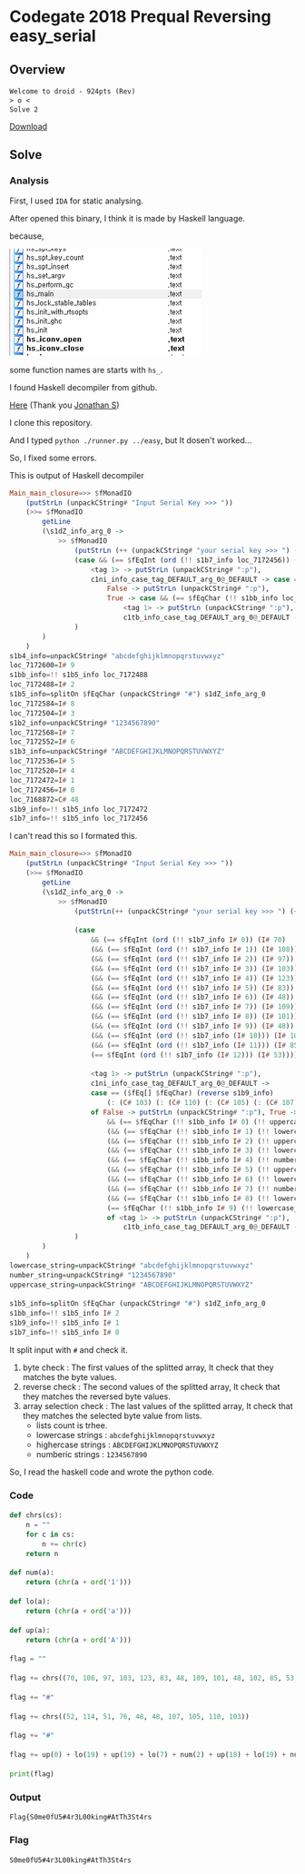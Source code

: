 # Codegate 2018 Prequal Reversing easy_serial

## Overview

```
Welcome to droid - 924pts (Rev)
> o <
Solve 2
```

[Download](https://s3.ap-northeast-2.amazonaws.com/codegate2018/f771eb6211d0f2afd59376c3af8f786a)

## Solve

### Analysis

First, I used `IDA` for static analysing.

After opened this binary, I think it is made by Haskell language.

because,

![functions](functions.PNG)

some function names are starts with `hs_`.

I found Haskell decompiler from github.

[Here](https://github.com/gereeter/hsdecomp) (Thank you [Jonathan S](https://github.com/gereeter))

I clone this repository.

And I typed `python ./runner.py ../easy`, but It dosen't worked...

So, I fixed some errors.

This is output of Haskell decompiler

```haskell
Main_main_closure=>> $fMonadIO
    (putStrLn (unpackCString# "Input Serial Key >>> "))
    (>>= $fMonadIO
        getLine
        (\s1dZ_info_arg_0 ->
            >> $fMonadIO
                (putStrLn (++ (unpackCString# "your serial key >>> ") (++ s1b7_info (++ (unpackCString# "_") (++ s1b9_info (++ (unpackCString# "_") s1bb_info))))))
                (case && (== $fEqInt (ord (!! s1b7_info loc_7172456)) (I# 70)) (&& (== $fEqInt (ord (!! s1b7_info loc_7172472)) (I# 108)) (&& (== $fEqInt (ord (!! s1b7_info loc_7172488)) (I# 97)) (&& (== $fEqInt (ord (!! s1b7_info loc_7172504)) (I# 103)) (&& (== $fEqInt (ord (!! s1b7_info loc_7172520)) (I# 123)) (&& (== $fEqInt (ord (!! s1b7_info loc_7172536)) (I# 83)) (&& (== $fEqInt (ord (!! s1b7_info loc_7172552)) (I# 48)) (&& (== $fEqInt (ord (!! s1b7_info loc_7172568)) (I# 109)) (&& (== $fEqInt (ord (!! s1b7_info loc_7172584)) (I# 101)) (&& (== $fEqInt (ord (!! s1b7_info loc_7172600)) (I# 48)) (&& (== $fEqInt (ord (!! s1b7_info (I# 10))) (I# 102)) (&& (== $fEqInt (ord (!! s1b7_info (I# 11))) (I# 85)) (== $fEqInt (ord (!! s1b7_info (I# 12))) (I# 53))))))))))))) of
                    <tag 1> -> putStrLn (unpackCString# ":p"),
                    c1ni_info_case_tag_DEFAULT_arg_0@_DEFAULT -> case == ($fEq[] $fEqChar) (reverse s1b9_info) (: (C# 103) (: (C# 110) (: (C# 105) (: (C# 107) (: loc_7168872 (: loc_7168872 (: (C# 76) (: (C# 51) (: (C# 114) (: (C# 52) [])))))))))) of
                        False -> putStrLn (unpackCString# ":p"),
                        True -> case && (== $fEqChar (!! s1bb_info loc_7172456) (!! s1b3_info loc_7172456)) (&& (== $fEqChar (!! s1bb_info loc_7172472) (!! s1b4_info (I# 19))) (&& (== $fEqChar (!! s1bb_info loc_7172488) (!! s1b3_info (I# 19))) (&& (== $fEqChar (!! s1bb_info loc_7172504) (!! s1b4_info loc_7172568)) (&& (== $fEqChar (!! s1bb_info loc_7172520) (!! s1b2_info loc_7172488)) (&& (== $fEqChar (!! s1bb_info loc_7172536) (!! s1b3_info (I# 18))) (&& (== $fEqChar (!! s1bb_info loc_7172552) (!! s1b4_info (I# 19))) (&& (== $fEqChar (!! s1bb_info loc_7172568) (!! s1b2_info loc_7172504)) (&& (== $fEqChar (!! s1bb_info loc_7172584) (!! s1b4_info (I# 17))) (== $fEqChar (!! s1bb_info loc_7172600) (!! s1b4_info (I# 18))))))))))) of
                            <tag 1> -> putStrLn (unpackCString# ":p"),
                            c1tb_info_case_tag_DEFAULT_arg_0@_DEFAULT -> putStrLn (unpackCString# "Correct Serial Key! Auth Flag!")
                )
        )
    )
s1b4_info=unpackCString# "abcdefghijklmnopqrstuvwxyz"
loc_7172600=I# 9
s1bb_info=!! s1b5_info loc_7172488
loc_7172488=I# 2
s1b5_info=splitOn $fEqChar (unpackCString# "#") s1dZ_info_arg_0
loc_7172584=I# 8
loc_7172504=I# 3
s1b2_info=unpackCString# "1234567890"
loc_7172568=I# 7
loc_7172552=I# 6
s1b3_info=unpackCString# "ABCDEFGHIJKLMNOPQRSTUVWXYZ"
loc_7172536=I# 5
loc_7172520=I# 4
loc_7172472=I# 1
loc_7172456=I# 0
loc_7168872=C# 48
s1b9_info=!! s1b5_info loc_7172472
s1b7_info=!! s1b5_info loc_7172456
```

I can't read this so I formated this.

```haskell
Main_main_closure=>> $fMonadIO
    (putStrLn (unpackCString# "Input Serial Key >>> "))
    (>>= $fMonadIO
        getLine
        (\s1dZ_info_arg_0 ->
            >> $fMonadIO
                (putStrLn(++ (unpackCString# "your serial key >>> ") (++ s1b7_info (++ (unpackCString# "_") (++ s1b9_info (++ (unpackCString# "_") s1bb_info))))))

                (case
                    && (== $fEqInt (ord (!! s1b7_info I# 0)) (I# 70)
                    (&& (== $fEqInt (ord (!! s1b7_info I# 1)) (I# 108))
                    (&& (== $fEqInt (ord (!! s1b7_info I# 2)) (I# 97))
                    (&& (== $fEqInt (ord (!! s1b7_info I# 3)) (I# 103))
                    (&& (== $fEqInt (ord (!! s1b7_info I# 4)) (I# 123))
                    (&& (== $fEqInt (ord (!! s1b7_info I# 5)) (I# 83))
                    (&& (== $fEqInt (ord (!! s1b7_info I# 6)) (I# 48))
                    (&& (== $fEqInt (ord (!! s1b7_info I# 7)) (I# 109))
                    (&& (== $fEqInt (ord (!! s1b7_info I# 8)) (I# 101))
                    (&& (== $fEqInt (ord (!! s1b7_info I# 9)) (I# 48))
                    (&& (== $fEqInt (ord (!! s1b7_info (I# 10))) (I# 102))
                    (&& (== $fEqInt (ord (!! s1b7_info (I# 11))) (I# 85))
                    (== $fEqInt (ord (!! s1b7_info (I# 12))) (I# 53))))))))))))) of

                    <tag 1> -> putStrLn (unpackCString# ":p"),
                    c1ni_info_case_tag_DEFAULT_arg_0@_DEFAULT ->
                    case == ($fEq[] $fEqChar) (reverse s1b9_info)
                        (: (C# 103) (: (C# 110) (: (C# 105) (: (C# 107) (: C# 48 (: C# 48 (: (C# 76) (: (C# 51) (: (C# 114) (: (C# 52) []))))))))))
                    of False -> putStrLn (unpackCString# ":p"), True -> case
                        && (== $fEqChar (!! s1bb_info I# 0) (!! uppercase_string I# 0))
                        (&& (== $fEqChar (!! s1bb_info I# 1) (!! lowercase_string (I# 19)))
                        (&& (== $fEqChar (!! s1bb_info I# 2) (!! uppercase_string (I# 19)))
                        (&& (== $fEqChar (!! s1bb_info I# 3) (!! lowercase_string I# 7))
                        (&& (== $fEqChar (!! s1bb_info I# 4) (!! number_string I# 2))
                        (&& (== $fEqChar (!! s1bb_info I# 5) (!! uppercase_string (I# 18)))
                        (&& (== $fEqChar (!! s1bb_info I# 6) (!! lowercase_string (I# 19)))
                        (&& (== $fEqChar (!! s1bb_info I# 7) (!! number_string I# 3))
                        (&& (== $fEqChar (!! s1bb_info I# 8) (!! lowercase_string (I# 17)))
                        (== $fEqChar (!! s1bb_info I# 9) (!! lowercase_string (I# 18)))))))))))
                        of <tag 1> -> putStrLn (unpackCString# ":p"),
                            c1tb_info_case_tag_DEFAULT_arg_0@_DEFAULT -> putStrLn (unpackCString# "Correct Serial Key! Auth Flag!")
                )
        )
    )
lowercase_string=unpackCString# "abcdefghijklmnopqrstuvwxyz"
number_string=unpackCString# "1234567890"
uppercase_string=unpackCString# "ABCDEFGHIJKLMNOPQRSTUVWXYZ"

s1b5_info=splitOn $fEqChar (unpackCString# "#") s1dZ_info_arg_0
s1bb_info=!! s1b5_info I# 2
s1b9_info=!! s1b5_info I# 1
s1b7_info=!! s1b5_info I# 0
```

It split input with `#` and check it.

1. byte check : The first values of the splitted array, It check that they matches the byte values.
2. reverse check : The second values of the splitted array, It check that they matches the reversed byte values.
3. array selection check : The last values of the splitted array, It check that they matches the selected byte value from lists.
    * lists count is trhee.
    * lowercase strings : `abcdefghijklmnopqrstuvwxyz`
    * highercase strings : `ABCDEFGHIJKLMNOPQRSTUVWXYZ`
    * numberic strings : `1234567890`

So, I read the haskell code and wrote the python code.

### Code

```python
def chrs(cs):
    n = ""
    for c in cs:
        n += chr(c)
    return n

def num(a):
    return (chr(a + ord('1')))

def lo(a):
    return (chr(a + ord('a')))

def up(a):
    return (chr(a + ord('A')))

flag = ""

flag += chrs((70, 108, 97, 103, 123, 83, 48, 109, 101, 48, 102, 85, 53))

flag += "#"

flag += chrs((52, 114, 51, 76, 48, 48, 107, 105, 110, 103))

flag += "#"

flag += up(0) + lo(19) + up(19) + lo(7) + num(2) + up(18) + lo(19) + num(3) + lo(17) + lo(18)

print(flag)
```

### Output

```
Flag{S0me0fU5#4r3L00king#AtTh3St4rs
```

### Flag

`S0me0fU5#4r3L00king#AtTh3St4rs`